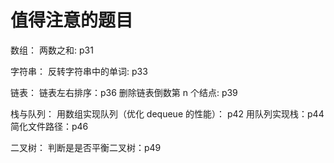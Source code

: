 # 值得注意的题目

数组：
两数之和: p31

字符串：
反转字符串中的单词: p33

链表：
链表左右排序：p36
删除链表倒数第 n 个结点: p39

栈与队列：
用数组实现队列（优化 dequeue 的性能）： p42
用队列实现栈：p44
简化文件路径：p46

二叉树：
判断是是否平衡二叉树：p49
